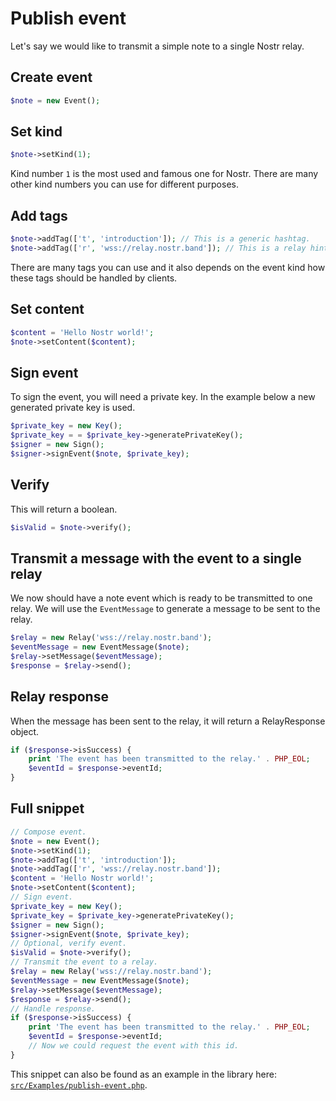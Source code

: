 # Publish event

Let's say we would like to transmit a simple note to a single Nostr relay.

## Create event

```php
$note = new Event();
```

## Set kind

```php
$note->setKind(1);
```
Kind number `1` is the most used and famous one for Nostr. There are many other kind numbers you can use for different purposes.

## Add tags

```php
$note->addTag(['t', 'introduction']); // This is a generic hashtag.
$note->addTag(['r', 'wss://relay.nostr.band']); // This is a relay hint tag.
```

There are many tags you can use and it also depends on the event kind how these tags should be handled by clients.

## Set content

```php
$content = 'Hello Nostr world!';
$note->setContent($content);
```

## Sign event

To sign the event, you will need a private key. In the example below a new generated private key is used.

```php
$private_key = new Key(); 
$private_key = = $private_key->generatePrivateKey();
$signer = new Sign();
$signer->signEvent($note, $private_key);
```

## Verify

This will return a boolean.

```php
$isValid = $note->verify();
```

## Transmit a message with the event to a single relay

We now should have a note event which is ready to be transmitted to one relay.
We will use the `EventMessage` to generate a message to be sent to the relay.

```php
$relay = new Relay('wss://relay.nostr.band');
$eventMessage = new EventMessage($note);
$relay->setMessage($eventMessage);      
$response = $relay->send();
```

## Relay response

When the message has been sent to the relay, it will return a RelayResponse object.

```php
if ($response->isSuccess) {
    print 'The event has been transmitted to the relay.' . PHP_EOL;
    $eventId = $response->eventId;
}
```

## Full snippet

```php
// Compose event.
$note = new Event();
$note->setKind(1);
$note->addTag(['t', 'introduction']);
$note->addTag(['r', 'wss://relay.nostr.band']); 
$content = 'Hello Nostr world!';
$note->setContent($content);
// Sign event.
$private_key = new Key(); 
$private_key = $private_key->generatePrivateKey();
$signer = new Sign();
$signer->signEvent($note, $private_key);
// Optional, verify event.
$isValid = $note->verify();
// Transmit the event to a relay.
$relay = new Relay('wss://relay.nostr.band');
$eventMessage = new EventMessage($note);
$relay->setMessage($eventMessage);      
$response = $relay->send();
// Handle response.
if ($response->isSuccess) {
    print 'The event has been transmitted to the relay.' . PHP_EOL;
    $eventId = $response->eventId;
    // Now we could request the event with this id.
}
```
This snippet can also be found as an example in the library here: [`src/Examples/publish-event.php`](https://github.com/nostrver-se/nostr-php/blob/main/src/Examples/publish-event.php).
